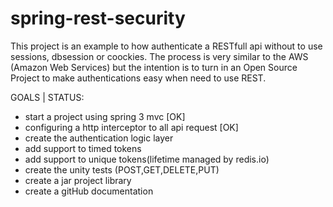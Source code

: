 spring-rest-security
====================

This project is an example to how authenticate a RESTfull api without to use sessions, dbsession or coockies. The process is 
very similar to the AWS (Amazon Web Services) but the intention is to turn in an Open Source Project to make authentications easy when need to use REST.

GOALS | STATUS:
- start a  project using spring 3 mvc [OK]
- configuring a http interceptor to all api request [OK]
- create the authentication logic layer
- add support to timed tokens
- add support to unique tokens(lifetime managed by redis.io)
- create the unity tests (POST,GET,DELETE,PUT)
- create a jar project library
- create a gitHub documentation
